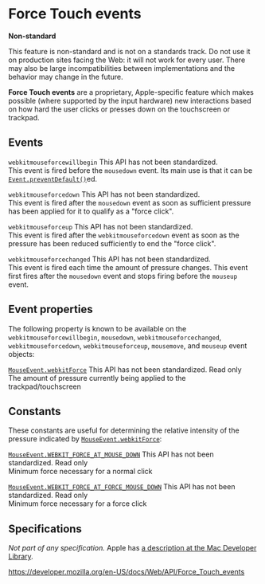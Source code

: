 # Force Touch events

**Non-standard**

This feature is non-standard and is not on a standards track. Do not use it on production sites facing the Web: it will not work for every user. There may also be large incompatibilities between implementations and the behavior may change in the future.

**Force Touch events** are a proprietary, Apple-specific feature which makes possible (where supported by the input hardware) new interactions based on how hard the user clicks or presses down on the touchscreen or trackpad.

## Events

`webkitmouseforcewillbegin` <span class="icon non-standard" viewbox="0 0 100 100" xmlns="http://www.w3.org/2000/svg" role="img"> This API has not been standardized. </span>  
This event is fired before the `mousedown` event. Its main use is that it can be [`Event.preventDefault()`](event/preventdefault)ed.

`webkitmouseforcedown` <span class="icon non-standard" viewbox="0 0 100 100" xmlns="http://www.w3.org/2000/svg" role="img"> This API has not been standardized. </span>  
This event is fired after the `mousedown` event as soon as sufficient pressure has been applied for it to qualify as a "force click".

`webkitmouseforceup` <span class="icon non-standard" viewbox="0 0 100 100" xmlns="http://www.w3.org/2000/svg" role="img"> This API has not been standardized. </span>  
This event is fired after the `webkitmouseforcedown` event as soon as the pressure has been reduced sufficiently to end the "force click".

`webkitmouseforcechanged` <span class="icon non-standard" viewbox="0 0 100 100" xmlns="http://www.w3.org/2000/svg" role="img"> This API has not been standardized. </span>  
This event is fired each time the amount of pressure changes. This event first fires after the `mousedown` event and stops firing before the `mouseup` event.

## Event properties

The following property is known to be available on the `webkitmouseforcewillbegin`, `mousedown`, `webkitmouseforcechanged`, `webkitmouseforcedown`, `webkitmouseforceup`, `mousemove`, and `mouseup` event objects:

[`MouseEvent.webkitForce`](mouseevent/webkitforce) <span class="icon non-standard" viewbox="0 0 100 100" xmlns="http://www.w3.org/2000/svg" role="img"> This API has not been standardized. </span> <span class="badge inline readonly">Read only </span>  
The amount of pressure currently being applied to the trackpad/touchscreen

## Constants

These constants are useful for determining the relative intensity of the pressure indicated by [`MouseEvent.webkitForce`](mouseevent/webkitforce):

[`MouseEvent.WEBKIT_FORCE_AT_MOUSE_DOWN`](mouseevent/webkit_force_at_mouse_down) <span class="icon non-standard" viewbox="0 0 100 100" xmlns="http://www.w3.org/2000/svg" role="img"> This API has not been standardized. </span><span class="badge inline readonly">Read only </span>  
Minimum force necessary for a normal click

[`MouseEvent.WEBKIT_FORCE_AT_FORCE_MOUSE_DOWN`](mouseevent/webkit_force_at_force_mouse_down) <span class="icon non-standard" viewbox="0 0 100 100" xmlns="http://www.w3.org/2000/svg" role="img"> This API has not been standardized. </span><span class="badge inline readonly">Read only </span>  
Minimum force necessary for a force click

## Specifications

_Not part of any specification._ Apple has [a description at the Mac Developer Library](https://developer.apple.com/library/prerelease/mac/documentation/AppleApplications/Conceptual/SafariJSProgTopics/RespondingtoForceTouchEventsfromJavaScript.html).

<a href="https://developer.mozilla.org/en-US/docs/Web/API/Force_Touch_events" class="_attribution-link">https://developer.mozilla.org/en-US/docs/Web/API/Force_Touch_events</a>
